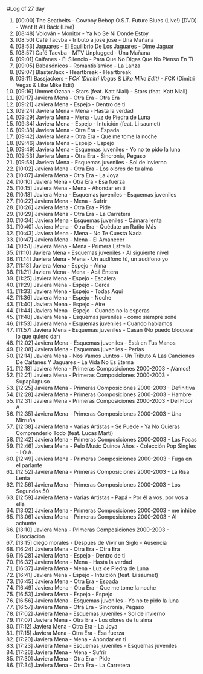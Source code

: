#Log of 27 day

1. [00:00] The Seatbelts - Cowboy Bebop O.S.T. Future Blues (Live!) [DVD] - Want It All Back (Live)
1. [08:48] Volován - Monitor - Ya No Se Ni Donde Estoy
1. [08:50] Café Tacvba - tributo a jose jose - Una Mañana
1. [08:53] Jaguares - El Equilibrio De Los Jaguares - Dime Jaguar
1. [08:57] Café Tacvba - MTV Unplugged - Una Mañana
1. [09:01] Caifanes - El Silencio - Para Que No Digas Que No Pienso En Ti
1. [09:05] Babasónicos - Romantisísmico - La Lanza
1. [09:07] BlasterJaxx - Heartbreak - Heartbreak
1. [09:11] Bassjackers - F*CK (Dimitri Vegas & Like Mike Edit) - F*CK (Dimitri Vegas & Like Mike Edit)
1. [09:16] Ummet Ozcan - Stars (feat. Katt Niall) - Stars (feat. Katt Niall)
1. [09:17] Javiera Mena - Otra Era - Otra Era
1. [09:21] Javiera Mena - Espejo - Dentro de ti
1. [09:24] Javiera Mena - Mena - Hasta la verdad
1. [09:29] Javiera Mena - Mena - Luz de Piedra de Luna
1. [09:34] Javiera Mena - Espejo - Intuición (feat. Li saumet)
1. [09:38] Javiera Mena - Otra Era - Espada
1. [09:42] Javiera Mena - Otra Era - Que me tome la noche
1. [09:46] Javiera Mena - Espejo - Espejo
1. [09:49] Javiera Mena - Esquemas juveniles - Yo no te pido la luna
1. [09:53] Javiera Mena - Otra Era - Sincronía, Pegaso
1. [09:58] Javiera Mena - Esquemas juveniles - Sol de invierno
1. [10:02] Javiera Mena - Otra Era - Los olores de tu alma
1. [10:07] Javiera Mena - Otra Era - La Joya
1. [10:10] Javiera Mena - Otra Era - Esa fuerza
1. [10:15] Javiera Mena - Mena - Ahondar en ti
1. [10:18] Javiera Mena - Esquemas juveniles - Esquemas juveniles
1. [10:22] Javiera Mena - Mena - Sufrir
1. [10:26] Javiera Mena - Otra Era - Pide
1. [10:29] Javiera Mena - Otra Era - La Carretera
1. [10:34] Javiera Mena - Esquemas juveniles - Cámara lenta
1. [10:40] Javiera Mena - Otra Era - Quédate un Ratito Más
1. [10:43] Javiera Mena - Mena - No Te Cuesta Nada
1. [10:47] Javiera Mena - Mena - El Amanecer
1. [10:51] Javiera Mena - Mena - Primera Estrella
1. [11:10] Javiera Mena - Esquemas juveniles - Al siguiente nivel
1. [11:14] Javiera Mena - Mena - Un audífono tú, un audífono yo
1. [11:18] Javiera Mena - Espejo - Alma
1. [11:21] Javiera Mena - Mena - Acá Entera
1. [11:25] Javiera Mena - Espejo - Escalera
1. [11:29] Javiera Mena - Espejo - Cerca
1. [11:33] Javiera Mena - Espejo - Todas Aquí
1. [11:36] Javiera Mena - Espejo - Noche
1. [11:40] Javiera Mena - Espejo - Aire
1. [11:44] Javiera Mena - Espejo - Cuando no la esperas
1. [11:48] Javiera Mena - Esquemas juveniles - como siempre soñé
1. [11:53] Javiera Mena - Esquemas juveniles - Cuando hablamos
1. [11:57] Javiera Mena - Esquemas juveniles - Casan (No puedo bloquear lo que quiero dar)
1. [12:02] Javiera Mena - Esquemas juveniles - Está en Tus Manos
1. [12:08] Javiera Mena - Esquemas juveniles - Perlas
1. [12:14] Javiera Mena - Nos Vamos Juntos - Un Tributo A Las Canciones De Caifanes Y Jaguares - La Vida No Es Eterna
1. [12:18] Javiera Mena - Primeras Composiciones 2000-2003 - ¡Vamos!
1. [12:21] Javiera Mena - Primeras Composiciones 2000-2003 - Supapilapuso
1. [12:25] Javiera Mena - Primeras Composiciones 2000-2003 - Definitiva
1. [12:28] Javiera Mena - Primeras Composiciones 2000-2003 - Hambre
1. [12:31] Javiera Mena - Primeras Composiciones 2000-2003 - Del Flúor A
1. [12:35] Javiera Mena - Primeras Composiciones 2000-2003 - Una Mirruña
1. [12:38] Javiera Mena - Varias Artistas - Se Puede - Ya No Quieras Comprenderlo Todo (feat. Lucas Martí)
1. [12:42] Javiera Mena - Primeras Composiciones 2000-2003 - Las Focas
1. [12:46] Javiera Mena - Pelo Music Quince Años - Colección Pop Singles - I.O.A.
1. [12:49] Javiera Mena - Primeras Composiciones 2000-2003 - Fuga en el parlante
1. [12:52] Javiera Mena - Primeras Composiciones 2000-2003 - La Risa Lenta
1. [12:56] Javiera Mena - Primeras Composiciones 2000-2003 - Los Segundos 50
1. [12:59] Javiera Mena - Varias Artistas - Papá - Por él a vos, por vos a ella
1. [13:02] Javiera Mena - Primeras Composiciones 2000-2003 - me inhibe
1. [13:06] Javiera Mena - Primeras Composiciones 2000-2003 - Al achunte
1. [13:10] Javiera Mena - Primeras Composiciones 2000-2003 - Disociación
1. [13:15] diego morales - Después de Vivir un Siglo - Ausencia
1. [16:24] Javiera Mena - Otra Era - Otra Era
1. [16:28] Javiera Mena - Espejo - Dentro de ti
1. [16:32] Javiera Mena - Mena - Hasta la verdad
1. [16:37] Javiera Mena - Mena - Luz de Piedra de Luna
1. [16:41] Javiera Mena - Espejo - Intuición (feat. Li saumet)
1. [16:45] Javiera Mena - Otra Era - Espada
1. [16:49] Javiera Mena - Otra Era - Que me tome la noche
1. [16:53] Javiera Mena - Espejo - Espejo
1. [16:56] Javiera Mena - Esquemas juveniles - Yo no te pido la luna
1. [16:57] Javiera Mena - Otra Era - Sincronía, Pegaso
1. [17:02] Javiera Mena - Esquemas juveniles - Sol de invierno
1. [17:07] Javiera Mena - Otra Era - Los olores de tu alma
1. [17:12] Javiera Mena - Otra Era - La Joya
1. [17:15] Javiera Mena - Otra Era - Esa fuerza
1. [17:20] Javiera Mena - Mena - Ahondar en ti
1. [17:23] Javiera Mena - Esquemas juveniles - Esquemas juveniles
1. [17:26] Javiera Mena - Mena - Sufrir
1. [17:30] Javiera Mena - Otra Era - Pide
1. [17:34] Javiera Mena - Otra Era - La Carretera

